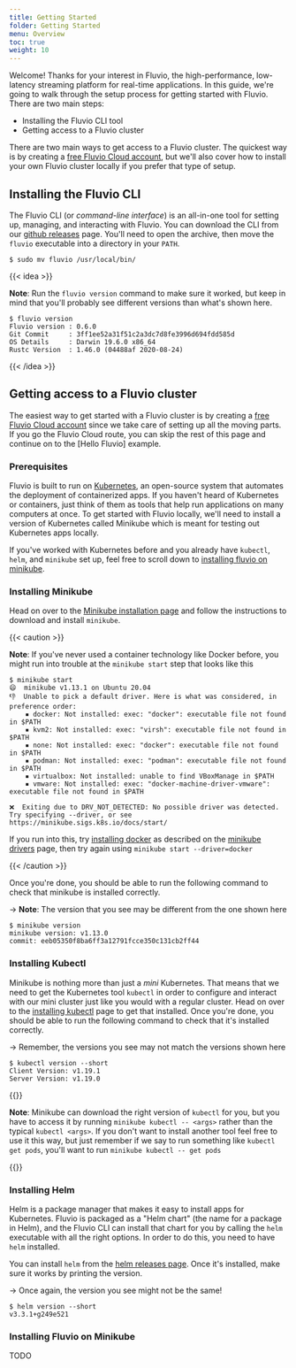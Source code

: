 ```yaml
---
title: Getting Started
folder: Getting Started
menu: Overview
toc: true
weight: 10
---
```


Welcome! Thanks for your interest in Fluvio, the high-performance, low-latency
streaming platform for real-time applications. In this guide, we're going to
walk through the setup process for getting started with Fluvio. There are two
main steps:

- Installing the Fluvio CLI tool
- Getting access to a Fluvio cluster

There are two main ways to get access to a Fluvio cluster. The quickest way is
by creating a [free Fluvio Cloud account], but we'll also cover how to install
your own Fluvio cluster locally if you prefer that type of setup.

## Installing the Fluvio CLI

The Fluvio CLI (or _command-line interface_) is an all-in-one tool for setting
up, managing, and interacting with Fluvio. You can download the CLI from our
[github releases] page. You'll need to open the archive, then move the `fluvio`
executable into a directory in your `PATH`.

```shell
$ sudo mv fluvio /usr/local/bin/
```

{{< idea >}}

**Note**: Run the `fluvio version` command to make sure it worked, but keep in
mind that you'll probably see different versions than what's shown here.

```shell
$ fluvio version
Fluvio version : 0.6.0
Git Commit     : 3ff1ee52a31f51c2a3dc7d8fe3996d694fdd585d
OS Details     : Darwin 19.6.0 x86_64
Rustc Version  : 1.46.0 (04488af 2020-08-24)
```

{{< /idea >}}

[github releases]: https://github.com/infinyon/fluvio/releases

## Getting access to a Fluvio cluster

The easiest way to get started with a Fluvio cluster is by creating a
[free Fluvio Cloud account] since we take care of setting up all the moving parts.
If you go the Fluvio Cloud route, you can skip the rest of this page and continue on
to the [Hello Fluvio] example.

[free Fluvio Cloud account]: https://fluvio.io/signup

### Prerequisites

Fluvio is built to run on [Kubernetes], an open-source system that automates the
deployment of containerized apps. If you haven't heard of Kubernetes or containers,
just think of them as tools that help run applications on many computers at once.
To get started with Fluvio locally, we'll need to install a version of Kubernetes 
called Minikube which is meant for testing out Kubernetes apps locally.

If you've worked with Kubernetes before and you already have `kubectl`, `helm`, and
`minikube` set up, feel free to scroll down to [installing fluvio on minikube].

[installing fluvio on minikube]: #installing-fluvio-on-minikube

### Installing Minikube

Head on over to the [Minikube installation page] and follow the instructions to
download and install `minikube`.

[Kubernetes]: https://kubernetes.io/
[Minikube installation page]: https://minikube.sigs.k8s.io/docs/start/

{{< caution >}}

**Note**: If you've never used a container technology like Docker before,
you might run into trouble at the `minikube start` step that looks like this

```shell
$ minikube start
😄  minikube v1.13.1 on Ubuntu 20.04
👎  Unable to pick a default driver. Here is what was considered, in preference order:
    ▪ docker: Not installed: exec: "docker": executable file not found in $PATH
    ▪ kvm2: Not installed: exec: "virsh": executable file not found in $PATH
    ▪ none: Not installed: exec: "docker": executable file not found in $PATH
    ▪ podman: Not installed: exec: "podman": executable file not found in $PATH
    ▪ virtualbox: Not installed: unable to find VBoxManage in $PATH
    ▪ vmware: Not installed: exec: "docker-machine-driver-vmware": executable file not found in $PATH

❌  Exiting due to DRV_NOT_DETECTED: No possible driver was detected. Try specifying --driver, or see https://minikube.sigs.k8s.io/docs/start/
```

If you run into this, try [installing docker] as described on the [minikube drivers]
page, then try again using `minikube start --driver=docker`

[installing docker]: https://hub.docker.com/search?q=&type=edition&offering=community&sort=updated_at&order=desc
[minikube drivers]: https://minikube.sigs.k8s.io/docs/drivers/docker/

{{< /caution >}}

Once you're done, you should be able to run the following command to
check that minikube is installed correctly.

-> **Note**: The version that you see may be different from the one shown here

```shell
$ minikube version
minikube version: v1.13.0
commit: eeb05350f8ba6ff3a12791fcce350c131cb2ff44
```

### Installing Kubectl

Minikube is nothing more than just a _mini_ Kubernetes. That means that we need to get
the Kubernetes tool `kubectl` in order to configure and interact with our mini cluster
just like you would with a regular cluster. Head on over to the [installing kubectl]
page to get that installed. Once you're done, you should be able to run the following
command to check that it's installed correctly.

[installing kubectl]: https://kubernetes.io/docs/tasks/tools/install-kubectl/

-> Remember, the versions you see may not match the versions shown here

```shell
$ kubectl version --short
Client Version: v1.19.1
Server Version: v1.19.0
```

{{<idea>}}

**Note**: Minikube can download the right version of `kubectl` for you, but you have to
access it by running `minikube kubectl -- <args>` rather than the typical `kubectl <args>`.
If you don't want to install another tool feel free to use it this way, but just remember
if we say to run something like `kubectl get pods`, you'll want to run
`minikube kubectl -- get pods`

{{</idea>}}

### Installing Helm

Helm is a package manager that makes it easy to install apps for Kubernetes. Fluvio is
packaged as a "Helm chart" (the name for a package in Helm), and the Fluvio CLI can
install that chart for you by calling the `helm` executable with all the right options.
In order to do this, you need to have `helm` installed.

You can install `helm` from the [helm releases page]. Once it's installed, make sure it
works by printing the version.

-> Once again, the version you see might not be the same!

```shell
$ helm version --short
v3.3.1+g249e521
```

[helm releases page]: https://github.com/helm/helm/releases

### Installing Fluvio on Minikube

TODO
